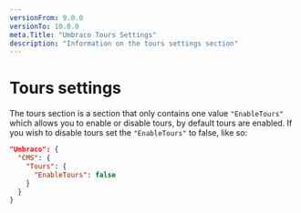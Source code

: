```yaml
---
versionFrom: 9.0.0
versionTo: 10.0.0
meta.Title: "Umbraco Tours Settings"
description: "Information on the tours settings section"
---
```


# Tours settings

The tours section is a section that only contains one value `"EnableTours"` which allows you to enable or disable tours, by default tours are enabled. If you wish to disable tours set the `"EnableTours"` to false, like so:

```json
"Umbraco": {
  "CMS": {
    "Tours": {
      "EnableTours": false
    }
  }
}
```
